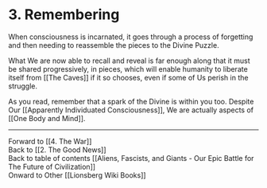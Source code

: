 # 3. Remembering

When consciousness is incarnated, it goes through a process of forgetting and then needing to reassemble the pieces to the Divine Puzzle. 

What We are now able to recall and reveal is far enough along that it must be shared progressively, in pieces, which will enable humanity to liberate itself from [[The Caves]] if it so chooses, even if some of Us perish in the struggle. 

As you read, remember that a spark of the Divine is within you too. Despite Our [[Apparently Individuated Consciousness]], We are actually aspects of [[One Body and Mind]]. 

___

Forward to [[4. The War]]      
Back to [[2. The Good News]]      
Back to table of contents [[Aliens, Fascists, and Giants  - Our Epic Battle for The Future of Civilization]]  
Onward to Other [[Lionsberg Wiki Books]]  

